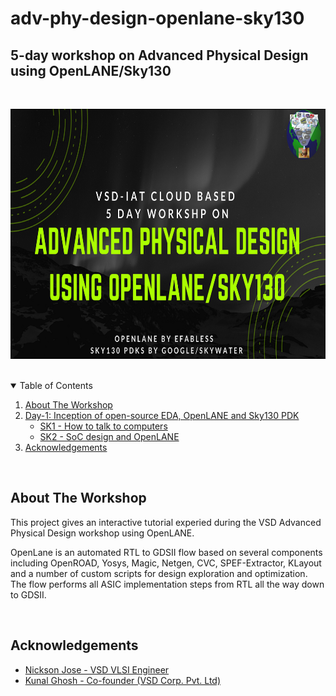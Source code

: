 # adv-phy-design-openlane-sky130
## 5-day workshop on Advanced Physical Design using OpenLANE/Sky130

<!-- PROJECT LOGO -->
<br />
<p align="center">
    <a href="https://www.vlsisystemdesign.com/advanced-physical-design-using-openlane-sky130/" target="_blank">
    <img src="assets/advanced_physical_design_poster.png" alt="Logo" width="800" height="400">
    </a>
    </a>
</p>

<!-- TABLE OF CONTENTS -->
<br />
<details open="open">
  <summary>Table of Contents</summary>
  <ol>
    <li>
      <a href="#about-the-workshop">About The Workshop</a>
    </li>
    <li>
      <!-- [Day-1](day-1/README.md) -->
      <a href="day-1/README.md">Day-1: Inception of open-source EDA, OpenLANE and Sky130 PDK</a>
      <ul>
        <li><a href="day-1/d1_sk1_readme.md">SK1 - How to talk to computers</a></li>
        <li><a href="day-1/d1_sk2_readme.md">SK2 - SoC design and OpenLANE</a></li>
        <!-- <li><a href="#day-2">Day 2</a></li>
        <li><a href="#day-3">Day 3</a></li>
        <li><a href="#day-4">Day 4</a></li>
        <li><a href="#day-5">Day 5</a></li> -->
      </ul>
    </li>
    <li>
        <a href="#acknowledgements">Acknowledgements</a>
    </li>
  </ol>
</details>

<br />

<!-- ABOUT THE WORKSHOP -->
## About The Workshop

This project gives an interactive tutorial experied during the VSD Advanced Physical Design workshop using OpenLANE.

OpenLane is an automated RTL to GDSII flow based on several components including OpenROAD, Yosys, Magic, Netgen, CVC, SPEF-Extractor, KLayout and a number of custom scripts for design exploration and optimization. The flow performs all ASIC implementation steps from RTL all the way down to GDSII.

<br />

<!-- ## Day-1 - Inception of open-source EDA, OpenLANE and Sky130 PDK -->

## Acknowledgements

- [Nickson Jose - VSD VLSI Engineer](https://github.com/nickson-jose)
- [Kunal Ghosh - Co-founder (VSD Corp. Pvt. Ltd)](https://github.com/kunalg123)

